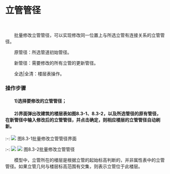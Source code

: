 # 立管管径
<br/>

&emsp;&emsp;批量修改立管管径，可以实现修改同一位置上与所选立管有连接关系的立管管径。

&emsp;&emsp;原管径：所选管道初始管径。

&emsp;&emsp;新管径：需要修改的所有立管的更新管径。

&emsp;&emsp;全选|全清：楼层表操作。

### **操作步骤**

#### &emsp;&emsp;1)选择要修改的立管管径；

#### &emsp;&emsp;2)界面弹出改建筑的楼层表如图8.3\-1、8.3\-2，以及所选管径的原有管径，在新管径中输入修改后的立管管径，并点击确定，则相应楼层的立管管径自动刷新。


:-: ![](images/530.png)
图8.3\-1批量修改立管管径界面


:-: ![](images/531.png)         ![](images/532.png)
图8.3\-2批量修改立管管径

&emsp;&emsp;模型中，立管所在的楼层是根据立管的起始标高判断的，并非属性表中的立管管径。如果立管几何与楼层标高范围有交集，则表示立管位于此楼层。